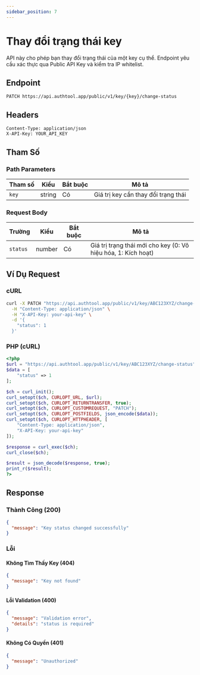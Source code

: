 ```yaml
---
sidebar_position: 7
---
```


# Thay đổi trạng thái key

API này cho phép bạn thay đổi trạng thái của một key cụ thể. Endpoint yêu cầu xác thực qua Public API Key và kiểm tra IP whitelist.

## Endpoint

```
PATCH https://api.authtool.app/public/v1/key/{key}/change-status
```

## Headers

```
Content-Type: application/json
X-API-Key: YOUR_API_KEY
```

## Tham Số

### Path Parameters

| Tham số | Kiểu   | Bắt buộc | Mô tả                               |
| ------- | ------ | -------- | ----------------------------------- |
| `key`   | string | Có       | Giá trị key cần thay đổi trạng thái |

### Request Body

| Trường   | Kiểu   | Bắt buộc | Mô tả                                                         |
| -------- | ------ | -------- | ------------------------------------------------------------- |
| `status` | number | Có       | Giá trị trạng thái mới cho key (0: Vô hiệu hóa, 1: Kích hoạt) |

## Ví Dụ Request

### cURL

```bash
curl -X PATCH "https://api.authtool.app/public/v1/key/ABC123XYZ/change-status" \
  -H "Content-Type: application/json" \
  -H "X-API-Key: your-api-key" \
  -d '{
    "status": 1
  }'
```

### PHP (cURL)

```php
<?php
$url = "https://api.authtool.app/public/v1/key/ABC123XYZ/change-status";
$data = [
    "status" => 1
];

$ch = curl_init();
curl_setopt($ch, CURLOPT_URL, $url);
curl_setopt($ch, CURLOPT_RETURNTRANSFER, true);
curl_setopt($ch, CURLOPT_CUSTOMREQUEST, "PATCH");
curl_setopt($ch, CURLOPT_POSTFIELDS, json_encode($data));
curl_setopt($ch, CURLOPT_HTTPHEADER, [
    "Content-Type: application/json",
    "X-API-Key: your-api-key"
]);

$response = curl_exec($ch);
curl_close($ch);

$result = json_decode($response, true);
print_r($result);
?>
```

## Response

### Thành Công (200)

```json
{
  "message": "Key status changed successfully"
}
```

### Lỗi

#### Không Tìm Thấy Key (404)

```json
{
  "message": "Key not found"
}
```

#### Lỗi Validation (400)

```json
{
  "message": "Validation error",
  "details": "status is required"
}
```

#### Không Có Quyền (401)

```json
{
  "message": "Unauthorized"
}
```
